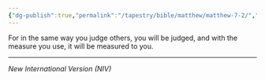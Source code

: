 ```yaml
---
{"dg-publish":true,"permalink":"/tapestry/bible/matthew/matthew-7-2/","title":"Matthew 7:2","tags":["bible-verse","bible-verse"],"dgHomeLink":true,"dgShowLocalGraph":true,"dgEnableSearch":true}
---
```



 For in the same way you judge others, you will be judged, and with the measure you use, it will be measured to you.

---
*New International Version (NIV)*